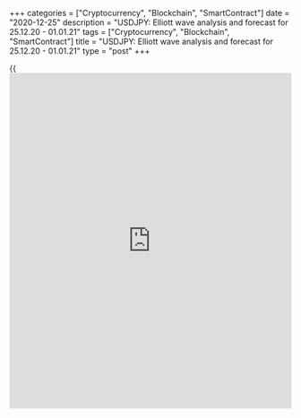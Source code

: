 +++
categories = ["Cryptocurrency", "Blockchain", "SmartContract"]
date = "2020-12-25"
description = "USDJPY: Elliott wave analysis and forecast for 25.12.20 - 01.01.21"
tags = ["Cryptocurrency", "Blockchain", "SmartContract"]
title = "USDJPY: Elliott wave analysis and forecast for 25.12.20 - 01.01.21"
type = "post"
+++

{{<iframe id="large-banner" src="https://www.bounty.group/#slide=7.0" width="100%" height="600" scrolling="no" style="border: 0px solid rgb(216, 221, 230); border-radius: 3px;">}}

2020-12-25

2020-12-25

USDJPY: Elliott wave analysis and forecast for 25.12.20 - 01.01.21Alex
Geuta

 **Main scenario:** consider short positions from corrections below the
level of 104.59 with a target of 101.74 – 100.00.

 **Alternative scenario:** breakout and consolidation above the level of
104.59 will allow the pair to continue rising to the levels of 105.63 –
106.39.

 **Analysis:** Daily time frame: presumably, a correction of larger
degree is completed in the form of wave (B). Wave (С) started to form,
with the third wave 3 of (C) developing inside. H4 time frame: the third
wave of smaller degree iii of 3 is forming with wave (iii) of iii
forming inside. On the H1 time frame, presumably, wave iii of (iii) is
developing. If the presumption is correct, the pair will continue to
drop to the levels of 101.74 – 100.00. The level of 104.59 is critical
in this scenario as the breakout will enable the pair to continue
growing to the levels of 105.63 – 106.39.

* * *

* * *

## Price chart of USDJPY in real time mode

The content of this article reflects the author’s opinion and does not
necessarily reflect the official position of LiteForex. The material
published on this page is provided for informational purposes only and
should not be considered as the provision of investment advice for the
purposes of Directive 2004/39/EC.

Rate this article:

{{value}}

( {{count}} {{title}} )